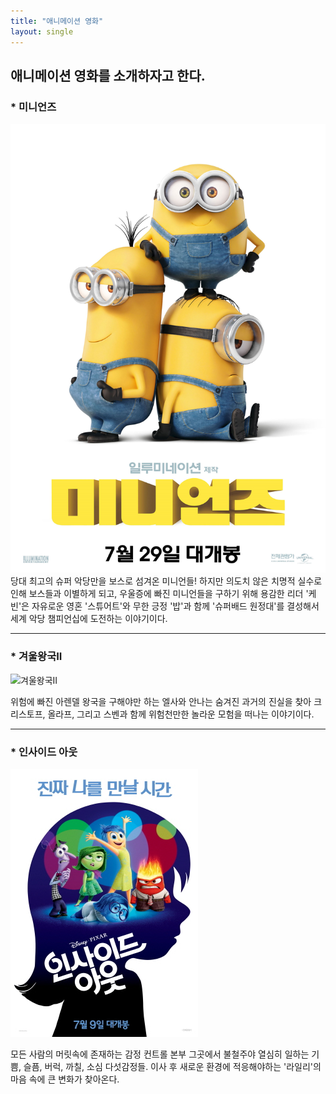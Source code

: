 ```yaml
---
title: "애니메이션 영화"
layout: single
---
```


애니메이션 영화를 소개하자고 한다.
---
### * 미니언즈
![minions](/assets/images/minions.png)
당대 최고의 슈퍼 악당만을 보스로 섬겨온 미니언들! 하지만 의도치 않은 치명적 실수로 인해 보스들과 이별하게 되고, 우울증에 빠진 미니언들을 구하기 위해 용감한 리더 '케빈'은 자유로운 영혼 '스튜어트'와 무한 긍정 '밥'과 함께 '슈퍼배드 원정대'를 결성해서 세계 악당 챔피언십에 도전하는 이야기이다.

---
### * 겨울왕국II
![겨울왕국II][FrozenII]

[FrozenII]: https://ko.wikipedia.org/wiki/%EA%B2%A8%EC%9A%B8%EC%99%95%EA%B5%AD_2#/media/%ED%8C%8C%EC%9D%BC:%EA%B2%A8%EC%9A%B8%EC%99%95%EA%B5%AD2_%ED%8F%AC%EC%8A%A4%ED%84%B0.jpg

위험에 빠진 아렌델 왕국을 구해야만 하는 엘사와 안나는 숨겨진 과거의 진실을 찾아 크리스토프, 올라프, 그리고 스벤과 함께 위험천만한 놀라운 모험을 떠나는 이야기이다.

---
### * 인사이드 아웃
[![인사이드 아웃](/assets/images/인사이드_아웃.png "더 자세한 내용을 원하시면 방문해 보세요")](https://movie.naver.com/movie/bi/mi/basic.nhn?code=115622)

모든 사람의 머릿속에 존재하는 감정 컨트롤 본부 그곳에서 불철주야 열심히 일하는 기쁨, 슬픔, 버럭, 까칠, 소심 다섯감정들. 이사 후 새로운 환경에 적응해야하는 '라일리'의 마음 속에 큰 변화가 찾아온다.



